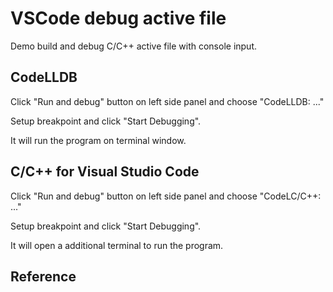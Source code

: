 # VSCode debug active file

Demo build and debug C/C++ active file with console input.

## CodeLLDB

Click "Run and debug" button on left side panel and choose "CodeLLDB: ..."  

Setup breakpoint and click "Start Debugging".  

It will run the program on terminal window.

## C/C++ for Visual Studio Code

Click "Run and debug" button on left side panel and choose "CodeLC/C++: ..."  

Setup breakpoint and click "Start Debugging".  

It will open a additional terminal to run the program.

## Reference



